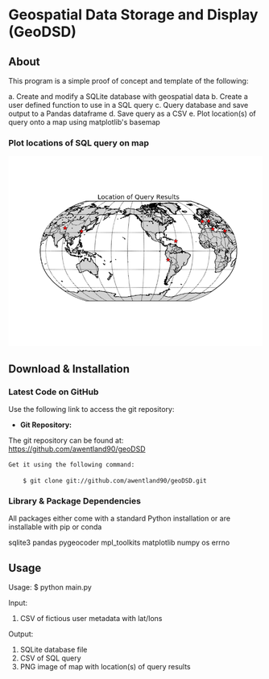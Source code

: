 Geospatial Data Storage and Display (GeoDSD)
=========

About
--------
This program is a simple proof of concept and template of the following:

a. Create and modify a SQLite database with geospatial data
b. Create a user defined function to use in a SQL query
c. Query database and save output to a Pandas dataframe
d. Save query as a CSV
e. Plot location(s) of query onto a map using matplotlib's basemap

### Plot locations of SQL query on map

![geoDSD dualmode](https://github.com/awentland90/geoDSD/blob/master/images/query_plot_results.png)


Download & Installation
--------

### Latest Code on GitHub

Use the following link to access the git repository:

*   **Git Repository:**

   The git repository can be found at: <https://github.com/awentland90/geoDSD>
   
    Get it using the following command:

        $ git clone git://github.com/awentland90/geoDSD.git

### Library & Package Dependencies
All packages either come with a standard Python installation or are installable with pip or conda

sqlite3
pandas
pygeocoder
mpl_toolkits
matplotlib
numpy
os
errno


Usage
--------

Usage:
$ python main.py

Input:
1. CSV of fictious user metadata with lat/lons

Output:
1. SQLite database file
2. CSV of SQL query
3. PNG image of map with location(s) of query results
